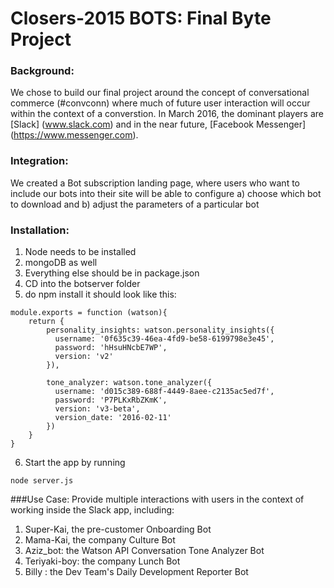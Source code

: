 # Closers-2015 BOTS: Final Byte Project

### Background:
We chose to build our final project around the concept of conversational commerce (#convconn) where much of future user interaction will occur within the context of a converstion.  In March 2016, the dominant players are [Slack] (www.slack.com) and in the near future, [Facebook Messenger] (https://www.messenger.com).

### Integration:
We created a Bot subscription landing page, where users who want to include our bots into their site will be able to configure 
a) choose which bot to download and
b) adjust the parameters of a particular bot


### Installation:
1. Node needs to be installed
2. mongoDB as well
3. Everything else should be in package.json
4. CD into the botserver folder
5. do npm install
   it should look like this:

```
module.exports = function (watson){
    return {
        personality_insights: watson.personality_insights({
          username: '0f635c39-46ea-4fd9-be58-6199798e3e45',
          password: 'hHsuHNcbE7WP',
          version: 'v2'
        }),

        tone_analyzer: watson.tone_analyzer({
          username: 'd015c389-688f-4449-8aee-c2135ac5ed7f',
          password: 'P7PLKxRbZKmK',
          version: 'v3-beta',
          version_date: '2016-02-11'
        })
    }
}
```


6. Start the app by running

```
node server.js
```






###Use Case:
Provide multiple interactions with users in the context of working inside the Slack app, including:

1. Super-Kai, the pre-customer Onboarding Bot
2. Mama-Kai, the company Culture Bot
3. Aziz_bot: the Watson API Conversation Tone Analyzer Bot
4. Teriyaki-boy:  the company Lunch Bot
5. Billy : the Dev Team's Daily Development Reporter Bot

